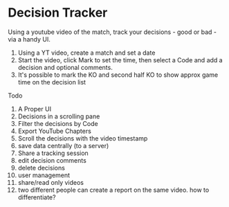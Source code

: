 # Decision Tracker

Using a youtube video of the match, track your decisions - good or bad - via a handy UI.

1. Using a YT video, create a match and set a date
2. Start the video, click Mark to set the time, then select a Code and add a decision and optional comments.
3. It's possible to mark the KO and second half KO to show approx game time on the decision list

Todo

1. A Proper UI
2. Decisions in a scrolling pane
3. Filter the decisions by Code
4. Export YouTube Chapters
2. Scroll the decisions with the video timestamp
1. save data centrally (to a server)
2. Share a tracking session
3. edit decision comments
4. delete decisions
5. user management
6. share/read only videos
7. two different people can create a report on the same video. how to differentiate?
